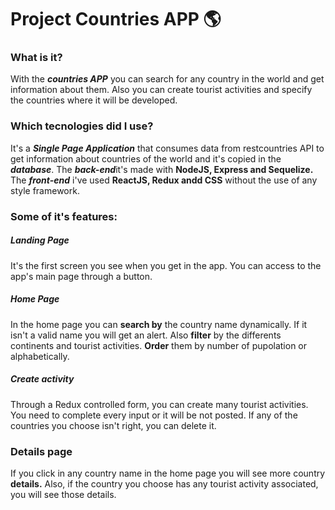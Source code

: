 # Project Countries APP 🌎

### What is it?

With the ***countries APP*** you can search for any country in the world and get information about them. Also you can create tourist activities and specify the countries where it will be developed.

### Which tecnologies did I use?

It's a ***Single Page Application*** that consumes data from restcountries API to get information about countries of the world and it's copied in the ***database***.
The ***back-end***it's made with **NodeJS, Express and Sequelize.**
The ***front-end*** i've used **ReactJS, Redux andd CSS** without the use of any style framework.

### Some of it's features:
##### Landing Page
    
It's the first screen you see when you get in the app. You can access to the app's main page through a button.

##### Home Page
    
 In the home page you can **search by** the country name dynamically. If it isn't a valid name you will get an alert.
 Also **filter** by the differents continents and tourist activities.
 **Order** them by number of pupolation or alphabetically.
    
##### Create activity

 Through a Redux controlled form, you can create many tourist activities. You need to complete every input or it will be not posted.
 If any of the countries you choose isn't right, you can delete it.
  
### Details page   

 If you click in any country name in the home page you will see more country **details.**
 Also, if the country you choose has any tourist activity associated, you will see those details.



